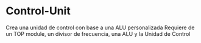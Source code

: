 # Control-Unit
Crea una unidad de control con base a una ALU personalizada Requiere de un TOP module, un divisor de frecuencia, una ALU y la Unidad de Control
